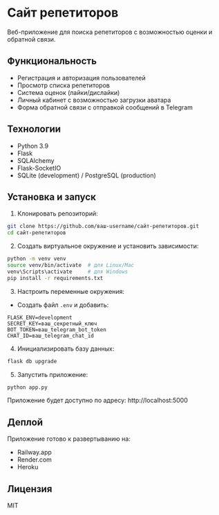 # Сайт репетиторов

Веб-приложение для поиска репетиторов с возможностью оценки и обратной связи.

## Функциональность

- Регистрация и авторизация пользователей
- Просмотр списка репетиторов
- Система оценок (лайки/дислайки)
- Личный кабинет с возможностью загрузки аватара
- Форма обратной связи с отправкой сообщений в Telegram

## Технологии

- Python 3.9
- Flask
- SQLAlchemy
- Flask-SocketIO
- SQLite (development) / PostgreSQL (production)

## Установка и запуск

1. Клонировать репозиторий:
```bash
git clone https://github.com/ваш-username/сайт-репетиторов.git
cd сайт-репетиторов
```

2. Создать виртуальное окружение и установить зависимости:
```bash
python -m venv venv
source venv/bin/activate  # для Linux/Mac
venv\Scripts\activate     # для Windows
pip install -r requirements.txt
```

3. Настроить переменные окружения:
- Создать файл `.env` и добавить:
```
FLASK_ENV=development
SECRET_KEY=ваш_секретный_ключ
BOT_TOKEN=ваш_telegram_bot_token
CHAT_ID=ваш_telegram_chat_id
```

4. Инициализировать базу данных:
```bash
flask db upgrade
```

5. Запустить приложение:
```bash
python app.py
```

Приложение будет доступно по адресу: http://localhost:5000

## Деплой

Приложение готово к развертыванию на:
- Railway.app
- Render.com
- Heroku

## Лицензия

MIT 